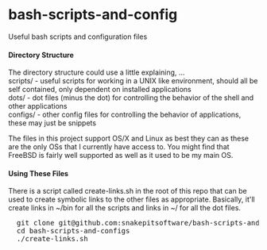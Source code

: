 # bash-scripts-and-config
Useful bash scripts and configuration files

#### Directory Structure
The directory structure could use a little explaining, ...<br>
scripts/ - useful scripts for working in a UNIX like environment, should all be self contained, only dependent on installed applications<br>
dots/ - dot files (minus the dot) for controlling the behavior of the shell and other applications<br>
configs/ - other config files for controlling the behavior of applications, these may just be snippets

The files in this project support OS/X and Linux as best they can as these are the only OSs that I currently have access to. You might find that FreeBSD is fairly well supported as well as it used to be my main OS.

#### Using These Files
There is a script called create-links.sh in the root of this repo that can be used to create symbolic links to the other files as appropriate. Basically, it'll create links in ~/bin for all the scripts and links in ~/ for all the dot files.
<pre>
  git clone git@github.com:snakepitsoftware/bash-scripts-and-configs.git
  cd bash-scripts-and-configs
  ./create-links.sh
</pre>

